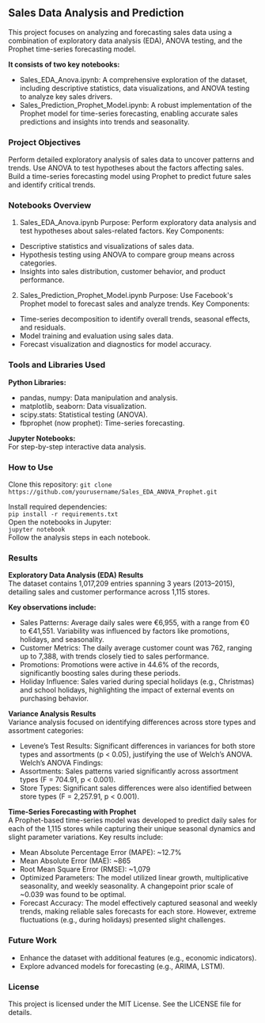 ## Sales Data Analysis and Prediction
This project focuses on analyzing and forecasting sales data using a combination of exploratory data analysis (EDA), ANOVA testing, 
and the Prophet time-series forecasting model. 

**It consists of two key notebooks:**

- Sales_EDA_Anova.ipynb: A comprehensive exploration of the dataset, including descriptive statistics, data visualizations, and ANOVA testing to analyze key sales drivers.
- Sales_Prediction_Prophet_Model.ipynb: A robust implementation of the Prophet model for time-series forecasting, enabling accurate sales predictions and insights into trends and seasonality.

### Project Objectives
Perform detailed exploratory analysis of sales data to uncover patterns and trends.
Use ANOVA to test hypotheses about the factors affecting sales.
Build a time-series forecasting model using Prophet to predict future sales and identify critical trends.

### Notebooks Overview
1. Sales_EDA_Anova.ipynb
Purpose: Perform exploratory data analysis and test hypotheses about sales-related factors.
Key Components:
- Descriptive statistics and visualizations of sales data.
- Hypothesis testing using ANOVA to compare group means across categories.
- Insights into sales distribution, customer behavior, and product performance.

2. Sales_Prediction_Prophet_Model.ipynb
Purpose: Use Facebook's Prophet model to forecast sales and analyze trends.
Key Components:
- Time-series decomposition to identify overall trends, seasonal effects, and residuals.
- Model training and evaluation using sales data.
- Forecast visualization and diagnostics for model accuracy.

### Tools and Libraries Used

**Python Libraries:**  
- pandas, numpy: Data manipulation and analysis.  
- matplotlib, seaborn: Data visualization.  
- scipy.stats: Statistical testing (ANOVA).  
-  fbprophet (now prophet): Time-series forecasting.  
 
**Jupyter Notebooks:**  
For step-by-step interactive data analysis.  

### How to Use
Clone this repository:
`git clone https://github.com/yourusername/Sales_EDA_ANOVA_Prophet.git`

Install required dependencies:  
`pip install -r requirements.txt`  
Open the notebooks in Jupyter:  
`jupyter notebook`  
Follow the analysis steps in each notebook.  

### Results
**Exploratory Data Analysis (EDA) Results**  
The dataset contains 1,017,209 entries spanning 3 years (2013–2015), detailing sales and customer performance across 1,115 stores.  

**Key observations include:**  
- Sales Patterns: Average daily sales were €6,955, with a range from €0 to €41,551. Variability was influenced by factors like promotions, holidays, and seasonality.  
- Customer Metrics: The daily average customer count was 762, ranging up to 7,388, with trends closely tied to sales performance.   
- Promotions: Promotions were active in 44.6% of the records, significantly boosting sales during these periods.  
- Holiday Influence: Sales varied during special holidays (e.g., Christmas) and school holidays, highlighting the impact of external events on purchasing behavior.  

**Variance Analysis Results**  
Variance analysis focused on identifying differences across store types and assortment categories:  
- Levene’s Test Results: Significant differences in variances for both store types and assortments (p < 0.05), justifying the use of Welch’s ANOVA.
Welch’s ANOVA Findings:  
- Assortments: Sales patterns varied significantly across assortment types (F = 704.91, p < 0.001).
- Store Types: Significant sales differences were also identified between store types (F = 2,257.91, p < 0.001).

**Time-Series Forecasting with Prophet**  
A Prophet-based time-series model was developed to predict daily sales for each of the 1,115 stores while capturing their 
unique seasonal dynamics and slight parameter variations. 
Key results include:
- Mean Absolute Percentage Error (MAPE): ~12.7%
- Mean Absolute Error (MAE): ~865
- Root Mean Square Error (RMSE): ~1,079
- Optimized Parameters: The model utilized linear growth, multiplicative seasonality, and weekly seasonality. A changepoint prior scale of ~0.039 was found to be optimal.  
- Forecast Accuracy: The model effectively captured seasonal and weekly trends, making reliable sales forecasts for each store. However, extreme fluctuations (e.g., during holidays) presented slight challenges.  

### Future Work  
- Enhance the dataset with additional features (e.g., economic indicators).    
- Explore advanced models for forecasting (e.g., ARIMA, LSTM).   

### License
This project is licensed under the MIT License. See the LICENSE file for details.  
